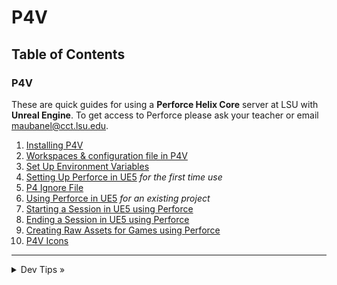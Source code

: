 # P4V

## Table of Contents

### P4V

These are quick guides for using a **Perforce Helix Core** server at LSU with **Unreal Engine**. To get access to Perforce please ask your teacher or email [maubanel@cct.lsu.edu](mailto:maubanel@cct.lsu.edu).

1. [Installing P4V](installing/README.md#user-content-installing-p4v)
2. [Workspaces & configuration file in P4V](workspaces/README.md#user-content-workspaces-in-p4v)
3. [Set Up Environment Variables](environment/README.md#user-content-set-up-environment-variables)
4. [Setting Up Perforce in UE5](ue5/README.md#user-content-setting-up-perforce-in-ue5) *for the first time use*
5. [P4 Ignore File](P4/README.md#user-content-p4ignore)
6. [Using Perforce in UE5](ue5-existing/README.md#user-content-using-perforce-in-ue5) *for an existing project*
7. [Starting a Session in UE5 using Perforce](starting-ue5/README.md#user-content-starting-a-session-in-ue5-using-perforce)
8. [Ending a Session in UE5 using Perforce](quitting-ue5/README.md#user-content-ending-a-session-in-ue5-using-perforce)
9. [Creating Raw Assets for Games using Perforce](raw/README.md#user-content-creating-raw-assets-for-games-using-perforce)
10. [P4V Icons](icons/README.md#user-content-p4v-icons)

---

<details>
  <summary>Dev Tips &raquo;</summary>

  make git m="add commit message"
</details>


